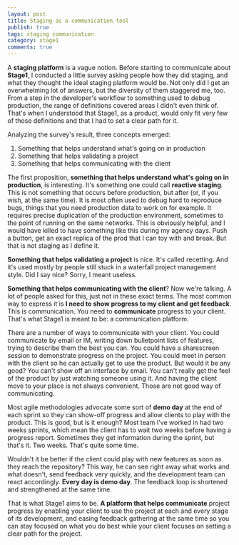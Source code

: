 ```yaml
---
layout: post
title: Staging as a communication tool
publish: true
tags: staging communication
category: stage1
comments: true
---
```


A __staging platform__ is a vague notion. Before starting to communicate about **Stage1**, I conducted a little survey asking people how they did staging, and what they thought the ideal staging platform would be. Not only did I get an overwhelming lot of answers, but the diversity of them staggered me, too. From a step in the developer's workflow to something used to debug production, the range of definitions covered areas I didn't even think of. That's when I understood that Stage1, as a product, would only fit very few of those definitions and that I had to set a clear path for it.

Analyzing the survey's result, three concepts emerged:

1. Something that helps understand what's going on in production
2. Something that helps validating a project
3. Something that helps communicating with the client

The first proposition, __something that helps understand what's going on in production__, is interesting. It's something one could call __reactive staging__. This is not something that occurs before production, but after (or, if you wish, at the same time). It is most often used to debug hard to reproduce bugs, things that you need production data to work on for example. It requires precise duplication of the production environment, sometimes to the point of running on the same networks. This is obviously helpful, and I would have killed to have something like this during my agency days. Push a button, get an exact replica of the prod that I can toy with and break. But that is not staging as I define it.

__Something that helps validating a project__ is nice. It's called recetting. And it's used mostly by people still stuck in a waterfall project management style. Did I say nice? Sorry, I meant useless.

__Something that helps communicating with the client__? Now we're talking. A lot of people asked for this, just not in these exact terms. The most common way to express it is __I need to show progress to my client and get feedback__. This is communication. You need to **communicate** progress to your client. That's what Stage1 is meant to be: a communication platform.

There are a number of ways to communicate with your client. You could communicate by email or IM, writing down bulletpoint lists of features, trying to describe them the best you can. You could have a sharescreen session to demonstrate progress on the project. You could meet in person with the client so he can actually get to use the product. But would it be any good? You can't show off an interface by email. You can't really get the feel of the product by just watching someone using it. And having the client move to your place is not always convenient. Those are not good way of communicating.

Most agile methodologies advocate some sort of __demo day__ at the end of each sprint so they can show-off progress and allow clients to play with the product. This is good, but is it enough? Most team I've worked in had two weeks sprints, which mean the client has to wait two weeks before having a progress report. Sometimes they get information during the sprint, but that's it. Two weeks. That's quite some time.

Wouldn't it be better if the client could play with new features as soon as they reach the repository? This way, he can see right away what works and what doesn't, send feedback very quickly, and the development team can react accordingly. __Every day is demo day__. The feedback loop is shortened and strengthened at the same time.

That is what Stage1 aims to be. __A platform that helps communicate__ project progress by enabling your client to use the project at each and every stage of its development, and easing feedback gathering at the same time so you can stay focused on what you do best while your client focuses on setting a clear path for the project.